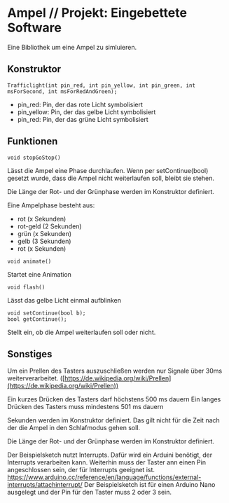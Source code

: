 # Ampel // Projekt: Eingebettete Software

Eine Bibliothek um eine Ampel zu simluieren.

## Konstruktor
```
Trafficlight(int pin_red, int pin_yellow, int pin_green, int msForSecond, int msForRedAndGreen);
```
* pin_red: Pin, der das rote Licht symbolisiert
* pin_yellow: Pin, der das gelbe Licht symbolisiert
* pin_red: Pin, der das grüne Licht symbolisiert

## Funktionen

```
void stopGoStop()
```
Lässt die Ampel eine Phase durchlaufen. Wenn per setContinue(bool) gesetzt wurde, dass die Ampel nicht weiterlaufen soll, bleibt sie stehen.

Die Länge der Rot- und der Grünphase werden im Konstruktor definiert.

Eine Ampelphase besteht aus:
* rot (x Sekunden)
* rot-geld (2 Sekunden)
* grün (x Sekunden)
* gelb (3 Sekunden)
* rot (x Sekunden)

```
void animate()
```
Startet eine Animation

```
void flash()
```
Lässt das gelbe Licht einmal aufblinken

```
void setContinue(bool b);
bool getContinue();
```
Stellt ein, ob die Ampel weiterlaufen soll oder nicht.

## Sonstiges


Um ein Prellen des Tasters auszuschließen werden nur Signale über 30ms weiterverarbeitet. ([https://de.wikipedia.org/wiki/Prellen](https://de.wikipedia.org/wiki/Prellen))

Ein kurzes Drücken des Tasters darf höchstens 500 ms dauern
Ein langes Drücken des Tasters muss mindestens 501 ms dauern

Sekunden werden im Konstruktor definiert. Das gilt nicht für die Zeit nach der die Ampel in den Schlafmodus gehen soll.

Die Länge der Rot- und der Grünphase werden im Konstruktor definiert.

Der Beispielsketch nutzt Interrupts. Dafür wird ein Arduini benötigt, der Interrupts verarbeiten kann. Weiterhin muss der Taster ann einen Pin angeschlossen sein, der für Interrupts geeignet ist.
https://www.arduino.cc/reference/en/language/functions/external-interrupts/attachinterrupt/
Der Beispielsketch ist für einen Arduino Nano ausgelegt und der Pin für den Taster muss 2 oder 3 sein.